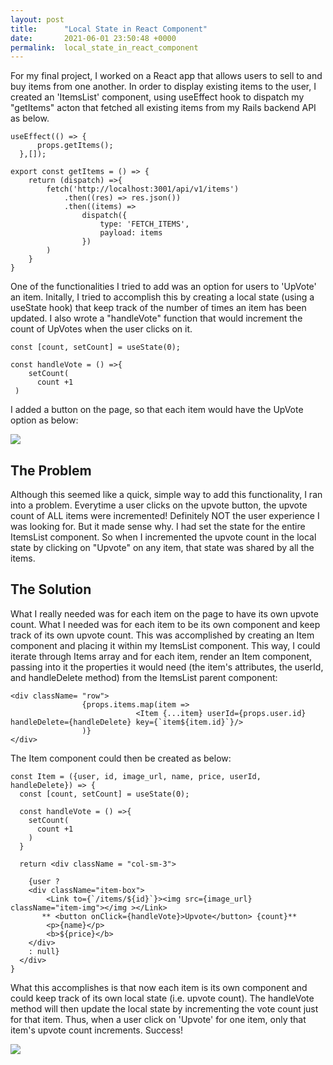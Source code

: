 ```yaml
---
layout: post
title:      "Local State in React Component"
date:       2021-06-01 23:50:48 +0000
permalink:  local_state_in_react_component
---
```



For my final project, I worked on a React app that allows users to sell to and buy items from one another. In order to display existing items to the user, I created an 'ItemsList' component, using useEffect hook to dispatch my "getItems" acton that fetched all existing items from my Rails backend API as below.

```
useEffect(() => {
	  props.getItems();
  },[]);
```

```
export const getItems = () => {
    return (dispatch) =>{
        fetch('http://localhost:3001/api/v1/items')
            .then((res) => res.json())
            .then((items) => 
                dispatch({
                    type: 'FETCH_ITEMS',
                    payload: items
                })
        )
    }   
}
```

One of the functionalities I tried to add was an option for users to 'UpVote' an item. Initally, I tried to accomplish this by creating a local state (using a useState hook) that keep track of the number of times an item has been updated. I also wrote a "handleVote" function that would increment the count of UpVotes when the user clicks on it. 

```
const [count, setCount] = useState(0);

const handleVote = () =>{
    setCount(
      count +1 
 )
```

I added a button on the page, so that each item would have the UpVote option as below:

![](https://drive.google.com/file/d/10PjR-dT9RyaLDPhiMn_3siTE6BlmsU0e/view?usp=sharing)


## The Problem
Although this seemed like a quick, simple way to add this functionality, I ran into a problem. Everytime a user clicks on the upvote button, the upvote count of ALL items were incremented! Definitely NOT the user experience I was looking for. But it made sense why. I had set the state for the entire ItemsList component. So when I incremented the upvote count in the local state by clicking on "Upvote" on any item, that state was shared by all the items.

## The Solution
What I really needed was for each item on the page to have its own upvote count. What I needed was for each item to be its own component and keep track of its own upvote count. This was accomplished by creating an Item component and placing it within my ItemsList component. This way, I could iterate through Items array and for each item, render an Item component, passing into it the properties it would need (the item's attributes, the userId, and handleDelete method) from the ItemsList parent component:

```
<div className= "row">
				{props.items.map(item => 
							<Item {...item} userId={props.user.id} handleDelete={handleDelete} key={`item${item.id}`}/>
				)}
</div>
```

The Item component could then be created as below:

```
const Item = ({user, id, image_url, name, price, userId, handleDelete}) => {
  const [count, setCount] = useState(0);
  
  const handleVote = () =>{
    setCount(
      count +1 
    )
  }

  return <div className = "col-sm-3">
										
    {user ? 
    <div className="item-box">
        <Link to={`/items/${id}`}><img src={image_url} className="item-img"></img ></Link>
       ** <button onClick={handleVote}>Upvote</button> {count}**
        <p>{name}</p>
        <b>${price}</b>
    </div>
    : null}  
  </div>  
}
```

What this accomplishes is that now each item is its own component and could keep track of its own local state (i.e. upvote count). The handleVote method will then update the local state by incrementing the vote count just for that item. Thus, when a user click on 'Upvote' for one item, only that item's upvote count increments. Success!

![](https://drive.google.com/file/d/1qJpFhSIPecAaqdVt631QCd3PLgn5637y/view?usp=sharing)






